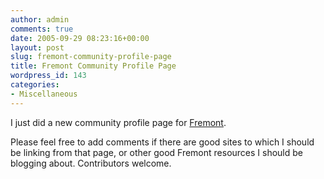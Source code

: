 ```yaml
---
author: admin
comments: true
date: 2005-09-29 08:23:16+00:00
layout: post
slug: fremont-community-profile-page
title: Fremont Community Profile Page
wordpress_id: 143
categories:
- Miscellaneous
---
```


I just did a new community profile page for [Fremont](http://www.oakland-homes-for-sale.com).


	

Please feel free to add comments if there are good sites to which I should be linking from that page, or other good Fremont resources I should be blogging about.  Contributors welcome.

